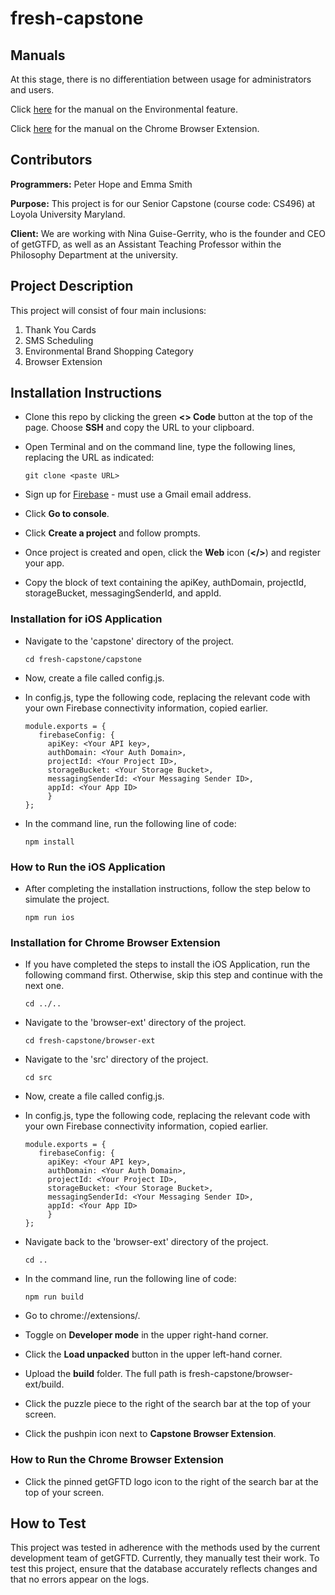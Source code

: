 # fresh-capstone

## Manuals

At this stage, there is no differentiation between usage for administrators and users.

Click [here](https://github.com/emmasmth/fresh-capstone/blob/main/user-manual-environmental-feature.md) for the manual on the Environmental feature. 

Click [here](https://github.com/emmasmth/fresh-capstone/blob/main/user-manual-browser-extension.md) for the manual on the Chrome Browser Extension.

## Contributors
**Programmers:** Peter Hope and Emma Smith

**Purpose:** This project is for our Senior Capstone (course code: CS496) at Loyola University Maryland. 

**Client:** We are working with Nina Guise-Gerrity, who is the founder and CEO of getGTFD, as well as an Assistant Teaching Professor within the Philosophy Department at the university.

## Project Description

This project will consist of four main inclusions:
1. Thank You Cards
2. SMS Scheduling
3. Environmental Brand Shopping Category
4. Browser Extension

## Installation Instructions

* Clone this repo by clicking the green **<> Code** button at the top of the page. Choose **SSH** and copy the URL to your clipboard.
* Open Terminal and on the command line, type the following lines, replacing the URL as indicated:

   ```
   git clone <paste URL>
   ```

* Sign up for [Firebase](https://firebase.google.com/) - must use a Gmail email address.
* Click **Go to console**.
* Click **Create a project** and follow prompts.
* Once project is created and open, click the **Web** icon (**</>**) and register your app.
* Copy the block of text containing the apiKey, authDomain, projectId, storageBucket, messagingSenderId, and appId.

### Installation for iOS Application

* Navigate to the 'capstone' directory of the project.

   ```
   cd fresh-capstone/capstone
   ```

* Now, create a file called config.js.
* In config.js, type the following code, replacing the relevant code with your own Firebase connectivity information, copied earlier.
   ```
   module.exports = {
      firebaseConfig: {
        apiKey: <Your API key>,
        authDomain: <Your Auth Domain>,
        projectId: <Your Project ID>,
        storageBucket: <Your Storage Bucket>,
        messagingSenderId: <Your Messaging Sender ID>,
        appId: <Your App ID>
        }
   };
   ```
* In the command line, run the following line of code:

   ```
   npm install
   ```

### How to Run the iOS Application


* After completing the installation instructions, follow the step below to simulate the project. 

   ```
   npm run ios
   ```

### Installation for Chrome Browser Extension

* If you have completed the steps to install the iOS Application, run the following command first. Otherwise, skip this step and continue with the next one.

  ```
  cd ../..
  ```

* Navigate to the 'browser-ext' directory of the project.

   ```
   cd fresh-capstone/browser-ext
   ```

* Navigate to the 'src' directory of the project.

   ```
   cd src
   ```

* Now, create a file called config.js.
* In config.js, type the following code, replacing the relevant code with your own Firebase connectivity information, copied earlier.
   ```
   module.exports = {
      firebaseConfig: {
        apiKey: <Your API key>,
        authDomain: <Your Auth Domain>,
        projectId: <Your Project ID>,
        storageBucket: <Your Storage Bucket>,
        messagingSenderId: <Your Messaging Sender ID>,
        appId: <Your App ID>
        }
   };
   ```

* Navigate back to the 'browser-ext' directory of the project.

   ```
   cd ..
   ```
   
* In the command line, run the following line of code:

   ```
   npm run build
   ```

* Go to chrome://extensions/.
* Toggle on **Developer mode** in the upper right-hand corner.
* Click the **Load unpacked** button in the upper left-hand corner.
* Upload the **build** folder. The full path is fresh-capstone/browser-ext/build.
* Click the puzzle piece to the right of the search bar at the top of your screen.
* Click the pushpin icon next to **Capstone Browser Extension**.

### How to Run the Chrome Browser Extension

* Click the pinned getGFTD logo icon to the right of the search bar at the top of your screen.

## How to Test

This project was tested in adherence with the methods used by the current development team of getGFTD. Currently, they manually test their work. To test this project, ensure that the database accurately reflects changes and that no errors appear on the logs.
